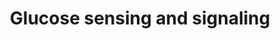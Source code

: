 ---
annotations:
- id: PW:0000003
  parent: signaling pathway
  type: Pathway Ontology
  value: signaling pathway
authors:
- AARandCo
- MaintBot
- Mkutmon
- Khanspers
- Eweitz
description: This pathway is modeled after Figure 1 in the Article "Sugar Sensing
  and Signaling" (See Bibliography). The discovery of several new molecules such as
  HXK1 and KIN10/11 have impacted the sugar regulation within a Arabidopsis therefore
  the figure above describes our insight into the sugar sensing and signaling network,
  and several of the molecular mechanisms that are included. Energy deprivation leads
  to mobilization of starch stored in chlorophyll to provide energy for the cell.
  Gene expression of proteins involved in energy regulation for the cell is also altered.
last-edited: 2021-05-19
organisms:
- Arabidopsis thaliana
redirect_from:
- /index.php/Pathway:WP3860
- /instance/WP3860
- /instance/WP3860_rr117237
revision: r117237
schema-jsonld:
- '@context': https://schema.org/
  '@id': https://wikipathways.github.io/pathways/WP3860.html
  '@type': Dataset
  creator:
    '@type': Organization
    name: WikiPathways
  description: This pathway is modeled after Figure 1 in the Article "Sugar Sensing
    and Signaling" (See Bibliography). The discovery of several new molecules such
    as HXK1 and KIN10/11 have impacted the sugar regulation within a Arabidopsis therefore
    the figure above describes our insight into the sugar sensing and signaling network,
    and several of the molecular mechanisms that are included. Energy deprivation
    leads to mobilization of starch stored in chlorophyll to provide energy for the
    cell. Gene expression of proteins involved in energy regulation for the cell is
    also altered.
  keywords:
  - ADG2
  - ATB2
  - D-Glucose
  - EIN3
  - Fructose
  - G6P
  - GPA1
  - Glucose
  - HMG1
  - HXK1
  - HXK2
  - HXK3
  - KIN10
  - KIN11
  - Maltose
  - NIA2
  - RGS1
  - SPS1
  - Sucrose
  - T6P
  - THF1
  - TPP
  - TPS1
  - Trehalose
  - Triosephosphate
  - UDP-Glucose
  - proteasome
  license: CC0
  name: Glucose sensing and signaling
seo: CreativeWork
title: Glucose sensing and signaling
wpid: WP3860
---